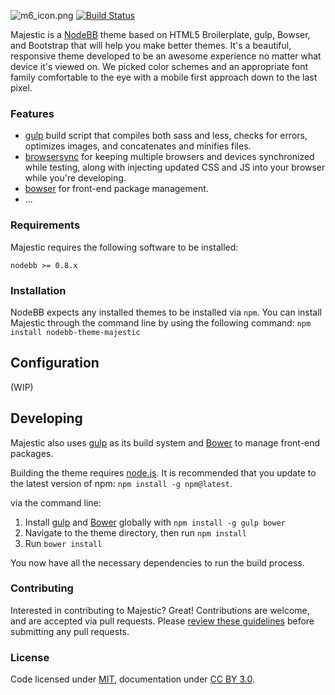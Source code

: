 
![m6_icon.png](http://i.imgur.com/aw2NJOC.png) 
[![Build Status](https://travis-ci.org/cnvo/nodebb-majestic.svg)](https://travis-ci.org/cnvo/nodebb-majestic)

Majestic is a [NodeBB](https://github.com/NodeBB/NodeBB) theme based on HTML5 Broilerplate, gulp, Bowser, and Bootstrap that will help you make better themes. It's a beautiful, responsive theme developed to be an awesome experience no matter what device it's viewed on. We picked color schemes and an appropriate font family comfortable to the eye with a mobile first approach down to the last pixel.


### Features 
* [gulp](http://gulpjs.com/) build script that compiles both sass and less, checks for errors, optimizes images, and concatenates and minifies files.
* [browsersync](http://www.browsersync.io/) for keeping multiple browsers and devices synchronized while testing, along with injecting updated CSS and JS into your browser while you're developing.
* [bowser](http://bower.io/) for front-end package management.
* ...

### Requirements
Majestic requires the following software to be installed:

`nodebb >= 0.8.x`

### Installation

NodeBB expects any installed themes to be installed via `npm`. 
You can install Majestic through the command line by using the following command:
`npm install nodebb-theme-majestic`

## Configuration
(WIP)

## Developing
Majestic also uses [gulp](http://gulpjs.com/) as its build system and [Bower](http://bower.io/) to manage front-end packages.

Building the theme requires [node.js](http://nodejs.org/download/). It is recommended that you update to the latest version of npm: `npm install -g npm@latest`.

via the command line:

1. Install [gulp](http://gulpjs.com) and [Bower](http://bower.io/) globally with `npm install -g gulp bower`
2. Navigate to the theme directory, then run `npm install`
3. Run `bower install`

You now have all the necessary dependencies to run the build process.


### Contributing

Interested in contributing to Majestic? Great! Contributions are welcome, and are accepted via pull requests. Please [review these guidelines](https://github.com/cnvo/nodebb-majestic/blob/master/CONTRIBUTING.md) before submitting any pull requests.

### License
Code licensed under [MIT](https://github.com/cnvo/nodebb-majestic/blob/master/LICENSE), documentation under [CC BY 3.0](https://creativecommons.org/licenses/by/3.0/).
